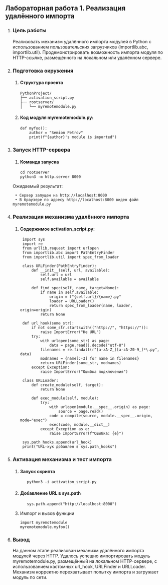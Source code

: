 ## Лабораторная работа 1. Реализация удалённого импорта
1. ### Цель работы
    Реализовать механизм удалённого импорта модулей в Python с использованием пользовательских загрузчиков (importlib.abc, importlib.util). Продемонстрировать возможность импорта модуля по HTTP-ссылке, размещённого на локальном или удалённом сервере.
2. ### Подготовка окружения
    1. #### Структура проекта
           PythonProject/
           ├── activation_script.py
           ├── rootserver/
           │   └── myremotemodule.py
    3. #### Код модуля myremotemodule.py:
       
           def myfoo():
               author = "Semion Petrov"
               print(f"{author}'s module is imported")

4. ### Запуск HTTP-сервера
    1. #### Команда запуска
       
           cd rootserver
           python3 -m http.server 8000
    Ожидаемый результат:
    
        • Сервер запущен на http://localhost:8000
        • В браузере по адресу http://localhost:8000 виден файл myremotemodule.py

5. ### Реализация механизма удалённого импорта
    1. #### Содержимое activation_script.py:
      
            import sys
            import re
            from urllib.request import urlopen
            from importlib.abc import PathEntryFinder
            from importlib.util import spec_from_loader
            
            class URLFinder(PathEntryFinder):
                def __init__(self, url, available):
                    self.url = url
                    self.available = available
            
                def find_spec(self, name, target=None):
                    if name in self.available:
                        origin = f"{self.url}/{name}.py"
                        loader = URLLoader()
                        return spec_from_loader(name, loader, origin=origin)
                    return None
            
            def url_hook(some_str):
                if not some_str.startswith(("http://", "https://")):
                    raise ImportError("Не URL")
                try:
                    with urlopen(some_str) as page:
                        data = page.read().decode("utf-8")
                    filenames = re.findall(r"[a-zA-Z_][a-zA-Z0-9_]*\.py", data)
                    modnames = {name[:-3] for name in filenames}
                    return URLFinder(some_str, modnames)
                except Exception:
                    raise ImportError("Ошибка подключения")
            
            class URLLoader:
                def create_module(self, target):
                    return None
            
                def exec_module(self, module):
                    try:
                        with urlopen(module.__spec__.origin) as page:
                            source = page.read()
                        code = compile(source, module.__spec__.origin, mode="exec")
                        exec(code, module.__dict__)
                    except Exception as e:
                        raise ImportError(f"Ошибка: {e}")
            
            sys.path_hooks.append(url_hook)
            print("URL-хук добавлен в sys.path_hooks")

6. ### Активация механизма и тест импорта
    1. #### Запуск скрипта
              python3 -i activation_script.py
    3. #### Добавление URL в sys.path
              sys.path.append("http://localhost:8000")
    4. Импорт и вызов функции
       
           import myremotemodule
           myremotemodule.myfoo()
7. ### Вывод
   На данном этапе реализован механизм удалённого импорта модулей через HTTP. Удалось успешно импортировать модуль myremotemodule.py, размещённый на локальном HTTP-сервере, с использованием кастомных url_hook, URLFinder и URLLoader. Механизм корректно перехватывает попытку импорта и загружает модуль по сети.
   

